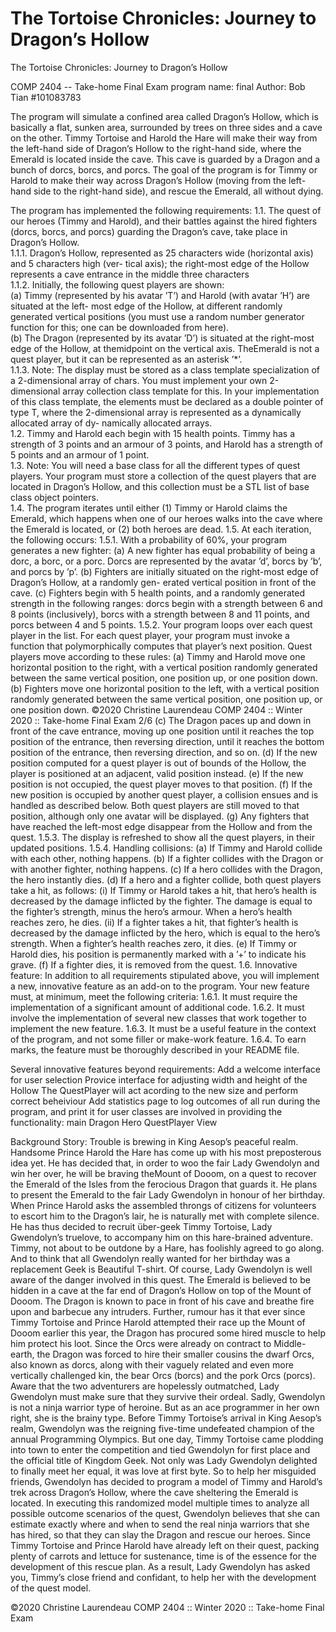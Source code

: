 # The Tortoise Chronicles: Journey to Dragon’s Hollow
The Tortoise Chronicles: Journey to Dragon’s Hollow

COMP 2404 -- Take-home Final Exam
program name: final
Author: Bob Tian  #101083783

The program will simulate a confined area called Dragon’s Hollow, which is basically a flat, sunken area,
surrounded by trees on three sides and a cave on the other. Timmy Tortoise and Harold the Hare will make
their way from the left-hand side of Dragon’s Hollow to the right-hand side, where the Emerald is located
inside the cave. This cave is guarded by a Dragon and a bunch of dorcs, borcs, and porcs.
The goal of the program is for Timmy or Harold to make their way across Dragon’s Hollow (moving from
the left-hand side to the right-hand side), and rescue the Emerald, all without dying.


The program has implemented the following requirements:
1.1. The quest of our heroes (Timmy and Harold), and their battles against the hired fighters (dorcs, borcs,
and porcs) guarding the Dragon’s cave, take place in Dragon’s Hollow. \
1.1.1. Dragon’s Hollow, represented as 25 characters wide (horizontal axis) and 5 characters high (ver-
tical axis); the right-most edge of the Hollow represents a cave entrance in the middle three
characters \
1.1.2. Initially, the following quest players are shown:\
(a) Timmy (represented by his avatar ’T’) and Harold (with avatar ’H’) are situated at the left-
most edge of the Hollow, at different randomly generated vertical positions (you must use a
random number generator function for this; one can be downloaded from here).\
(b) The Dragon (represented by its avatar ’D’) is situated at the right-most edge of the Hollow, at
themidpoint on the vertical axis. TheEmerald is not a quest player, but it can be represented
as an asterisk ’*’.\
1.1.3. Note: The display must be stored as a class template specialization of a 2-dimensional array of
chars. You must implement your own 2-dimensional array collection class template for this. In
your implementation of this class template, the elements must be declared as a double pointer
of type T, where the 2-dimensional array is represented as a dynamically allocated array of dy-
namically allocated arrays.\
1.2. Timmy and Harold each begin with 15 health points. Timmy has a strength of 3 points and an armour
of 3 points, and Harold has a strength of 5 points and an armour of 1 point.\
1.3. Note: You will need a base class for all the different types of quest players. Your program must store
a collection of the quest players that are located in Dragon’s Hollow, and this collection must be a
STL list of base class object pointers.\
1.4. The program iterates until either (1) Timmy or Harold claims the Emerald, which happens when one
of our heroes walks into the cave where the Emerald is located, or (2) both heroes are dead.
1.5. At each iteration, the following occurs:
1.5.1. With a probability of 60%, your program generates a new fighter:
(a) A new fighter has equal probability of being a dorc, a borc, or a porc. Dorcs are represented
by the avatar ’d’, borcs by ’b’, and porcs by ’p’.
(b) Fighters are initially situated on the right-most edge of Dragon’s Hollow, at a randomly gen-
erated vertical position in front of the cave.
(c) Fighters begin with 5 health points, and a randomly generated strength in the following
ranges: dorcs begin with a strength between 6 and 8 points (inclusively), borcs with a strength
between 8 and 11 points, and porcs between 4 and 5 points.
1.5.2. Your program loops over each quest player in the list. For each quest player, your program must
invoke a function that polymorphically computes that player’s next position. Quest players
move according to these rules:
(a) Timmy and Harold move one horizontal position to the right, with a vertical position randomly
generated between the same vertical position, one position up, or one position down.
(b) Fighters move one horizontal position to the left, with a vertical position randomly generated
between the same vertical position, one position up, or one position down.
©2020 Christine Laurendeau COMP 2404 :: Winter 2020 :: Take-home Final Exam 2/6
(c) The Dragon paces up and down in front of the cave entrance, moving up one position until it
reaches the top position of the entrance, then reversing direction, until it reaches the bottom
position of the entrance, then reversing direction, and so on.
(d) If the new position computed for a quest player is out of bounds of the Hollow, the player is
positioned at an adjacent, valid position instead.
(e) If the new position is not occupied, the quest player moves to that position.
(f) If the new position is occupied by another quest player, a collision ensues and is handled
as described below. Both quest players are still moved to that position, although only one
avatar will be displayed.
(g) Any fighters that have reached the left-most edge disappear from the Hollow and from the
quest.
1.5.3. The display is refreshed to show all the quest players, in their updated positions.
1.5.4. Handling collisions:
(a) If Timmy and Harold collide with each other, nothing happens.
(b) If a fighter collides with the Dragon or with another fighter, nothing happens.
(c) If a hero collides with the Dragon, the hero instantly dies.
(d) If a hero and a fighter collide, both quest players take a hit, as follows:
(i) If Timmy or Harold takes a hit, that hero’s health is decreased by the damage inflicted by
the fighter. The damage is equal to the fighter’s strength, minus the hero’s armour. When
a hero’s health reaches zero, he dies.
(ii) If a fighter takes a hit, that fighter’s health is decreased by the damage inflicted by the
hero, which is equal to the hero’s strength. When a fighter’s health reaches zero, it dies.
(e) If Timmy or Harold dies, his position is permanently marked with a ’+’ to indicate his grave.
(f) If a fighter dies, it is removed from the quest.
1.6. Innovative feature: In addition to all requirements stipulated above, you will implement a new,
innovative feature as an add-on to the program. Your new feature must, at minimum, meet the
following criteria:
1.6.1. It must require the implementation of a significant amount of additional code.
1.6.2. It must involve the implementation of several new classes that work together to implement the
new feature.
1.6.3. It must be a useful feature in the context of the program, and not some filler or make-work
feature.
1.6.4. To earn marks, the feature must be thoroughly described in your README file.

Several innovative features beyond requirements:
Add a welcome interface for user selection
Provice interface for adjusting width and height of the Hollow
The QuestPlayer will act acording to the new size and perform correct beheiviour
Add statistics page to log outcomes of all run during the program, and print it for user
classes are involved in providing the functionality:
main
Dragon
Hero
QuestPlayer
View

Background Story:
Trouble is brewing in King Aesop’s peaceful realm. Handsome Prince Harold the Hare has come up with
his most preposterous idea yet. He has decided that, in order to woo the fair Lady Gwendolyn and win her
over, he will be braving theMount of Dooom, on a quest to recover the Emerald of the Isles from the
ferocious Dragon that guards it. He plans to present the Emerald to the fair Lady Gwendolyn in honour
of her birthday. When Prince Harold asks the assembled throngs of citizens for volunteers to escort him
to the Dragon’s lair, he is naturally met with complete silence. He has thus decided to recruit über-geek
Timmy Tortoise, Lady Gwendolyn’s truelove, to accompany him on this hare-brained adventure. Timmy,
not about to be outdone by a Hare, has foolishly agreed to go along. And to think that all Gwendolyn really
wanted for her birthday was a replacement Geek is Beautiful T-shirt.
Of course, Lady Gwendolyn is well aware of the danger involved in this quest. The Emerald is believed
to be hidden in a cave at the far end of Dragon’s Hollow on top of the Mount of Dooom. The Dragon
is known to pace in front of his cave and breathe fire upon and barbecue any intruders. Further, rumour
has it that ever since Timmy Tortoise and Prince Harold attempted their race up the Mount of Dooom
earlier this year, the Dragon has procured some hired muscle to help him protect his loot. Since the Orcs
were already on contract to Middle-earth, the Dragon was forced to hire their smaller cousins the dwarf
Orcs, also known as dorcs, along with their vaguely related and even more vertically challenged kin, the
bear Orcs (borcs) and the pork Orcs (porcs). Aware that the two adventurers are hopelessly outmatched,
Lady Gwendolyn must make sure that they survive their ordeal.
Sadly, Gwendolyn is not a ninja warrior type of heroine. But as an ace programmer in her own right, she
is the brainy type. Before Timmy Tortoise’s arrival in King Aesop’s realm, Gwendolyn was the reigning
five-time undefeated champion of the annual Programming Olympics. But one day, Timmy Tortoise came
plodding into town to enter the competition and tied Gwendolyn for first place and the official title of
Kingdom Geek. Not only was Lady Gwendolyn delighted to finally meet her equal, it was love at first byte.
So to help her misguided friends, Gwendolyn has decided to program a model of Timmy and Harold’s trek
across Dragon’s Hollow, where the cave sheltering the Emerald is located. In executing this randomized
model multiple times to analyze all possible outcome scenarios of the quest, Gwendolyn believes that she
can estimate exactly where and when to send the real ninja warriors that she has hired, so that they can
slay the Dragon and rescue our heroes. Since Timmy Tortoise and Prince Harold have already left on their
quest, packing plenty of carrots and lettuce for sustenance, time is of the essence for the development of
this rescue plan. As a result, Lady Gwendolyn has asked you, Timmy’s close friend and confidant, to help
her with the development of the quest model.

©2020 Christine Laurendeau COMP 2404 :: Winter 2020 :: Take-home Final Exam 
